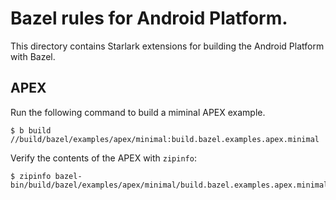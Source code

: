 # Bazel rules for Android Platform.

This directory contains Starlark extensions for building the Android Platform with Bazel.

## APEX

Run the following command to build a miminal APEX example.

```
$ b build //build/bazel/examples/apex/minimal:build.bazel.examples.apex.minimal
```

Verify the contents of the APEX with `zipinfo`:

```
$ zipinfo bazel-bin/build/bazel/examples/apex/minimal/build.bazel.examples.apex.minimal.apex
```
